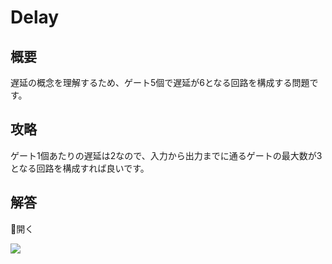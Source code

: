 # Delay

## 概要

遅延の概念を理解するため、ゲート5個で遅延が6となる回路を構成する問題です。

## 攻略

ゲート1個あたりの遅延は2なので、入力から出力までに通るゲートの最大数が3となる回路を構成すれば良いです。

## 解答

<div class="spoiler-controller material-icons">&#xE5CF;開く</div>
<div class="spoiler">

![](https://gist.githubusercontent.com/mikecat/b64b484ee0bfa969cc1e738af31e9e58/raw/a1c69c4890513ee4394d663da1b574d77ab0b6a4/1444480_20220420195836_1.png)

</div>
